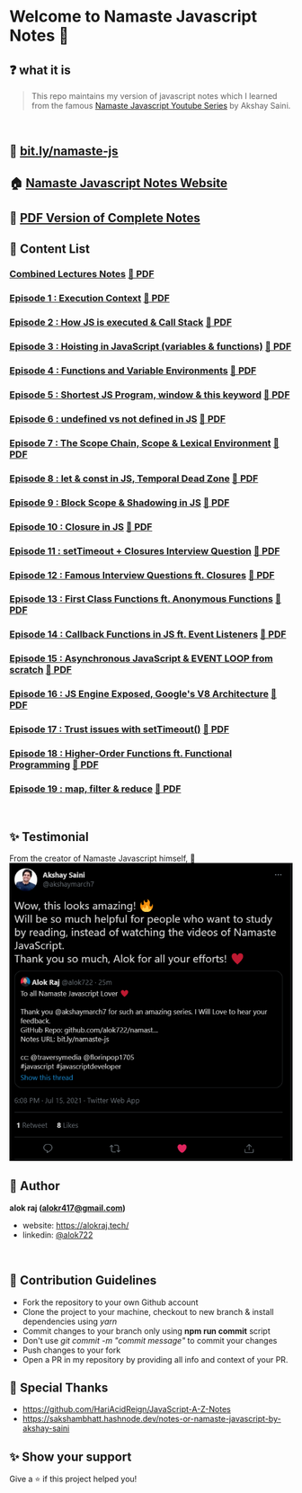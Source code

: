 # Welcome to Namaste Javascript Notes 🙏

## ❓ what it is

> This repo maintains my version of javascript notes which I learned from the famous [Namaste Javascript Youtube Series](https://www.youtube.com/watch?v=pN6jk0uUrD8&list=PLlasXeu85E9cQ32gLCvAvr9vNaUccPVNP&index=1&ab_channel=AkshaySaini) by Akshay Saini.

<br>

## 🔗 [bit.ly/namaste-js](https://bit.ly/namaste-js)

## 🏠 [Namaste Javascript Notes Website](https://alok722.github.io/namaste-javascript-notes/dist/lectures.html)

## 🚀 [PDF Version of Complete Notes](./dist/namaste-javascript-notes.pdf)

## 📝 Content List

### [**Combined Lectures Notes**](./notes/lectures.md) [📑 PDF](notes/lectures.pdf)

### [Episode 1 : Execution Context](./notes/lecture-1.md) [📑 PDF](notes/lecture-1.pdf)

### [Episode 2 : How JS is executed & Call Stack](./notes/lecture-2.md) [📑 PDF](notes/lecture-2.pdf)

### [Episode 3 : Hoisting in JavaScript (variables & functions)](./notes/lecture-3.md) [📑 PDF](notes/lecture-3.pdf)

### [Episode 4 : Functions and Variable Environments](./notes/lecture-4.md) [📑 PDF](notes/lecture-4.pdf)

### [Episode 5 : Shortest JS Program, window & this keyword](./notes/lecture-5.md) [📑 PDF](notes/lecture-5.pdf)

### [Episode 6 : undefined vs not defined in JS](./notes/lecture-6.md) [📑 PDF](notes/lecture-6.pdf)

### [Episode 7 : The Scope Chain, Scope & Lexical Environment](./notes/lecture-7.md) [📑 PDF](notes/lecture-7.pdf)

### [Episode 8 : let & const in JS, Temporal Dead Zone](./notes/lecture-8.md) [📑 PDF](notes/lecture-8.pdf)

### [Episode 9 : Block Scope & Shadowing in JS](./notes/lecture-9.md) [📑 PDF](notes/lecture-9.pdf)

### [Episode 10 : Closure in JS](./notes/lecture-10.md) [📑 PDF](notes/lecture-10.pdf)

### [Episode 11 : setTimeout + Closures Interview Question](./notes/lecture-11.md) [📑 PDF](notes/lecture-11.pdf)

### [Episode 12 : Famous Interview Questions ft. Closures](./notes/lecture-12.md) [📑 PDF](notes/lecture-12.pdf)

### [Episode 13 : First Class Functions ft. Anonymous Functions](./notes/lecture-13.md) [📑 PDF](notes/lecture-13.pdf)

### [Episode 14 : Callback Functions in JS ft. Event Listeners](./notes/lecture-14.md) [📑 PDF](notes/lecture-14.pdf)

### [Episode 15 : Asynchronous JavaScript & EVENT LOOP from scratch](./notes/lecture-15.md) [📑 PDF](notes/lecture-15.pdf)

### [Episode 16 : JS Engine Exposed, Google's V8 Architecture](./notes/lecture-16.md) [📑 PDF](notes/lecture-16.pdf)

### [Episode 17 : Trust issues with setTimeout()](./notes/lecture-17.md) [📑 PDF](notes/lecture-17.pdf)

### [Episode 18 : Higher-Order Functions ft. Functional Programming](./notes/lecture-18.md) [📑 PDF](notes/lecture-18.pdf)

### [Episode 19 : map, filter & reduce](./notes/lecture-19.md) [📑 PDF](notes/lecture-19.pdf)

<br>

## ✨ Testimonial

From the creator of Namaste Javascript himself, 🙌
![Testimonial](./assets/testimonial.png)

## 👤 Author

**alok raj (alokr417@gmail.com)**

- website: https://alokraj.tech/
- linkedin: [@alok722](https://linkedin.com/in/alok722)

<br>

## 🤝 Contribution Guidelines

- Fork the repository to your own Github account
- Clone the project to your machine, checkout to new branch & install dependencies using _yarn_
- Commit changes to your branch only using **npm run commit** script
- Don't use _git commit -m "commit message"_ to commit your changes
- Push changes to your fork
- Open a PR in my repository by providing all info and context of your PR.

## 🙏 Special Thanks

- https://github.com/HariAcidReign/JavaScript-A-Z-Notes
- https://sakshambhatt.hashnode.dev/notes-or-namaste-javascript-by-akshay-saini

## ✨ Show your support

Give a ⭐️ if this project helped you!
